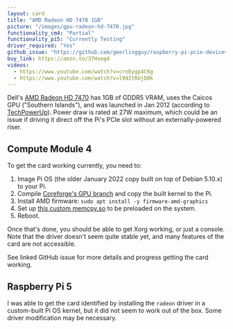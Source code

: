 ```yaml
---
layout: card
title: "AMD Radeon HD 7470 1GB"
picture: "/images/gpu-radeon-hd-7470.jpg"
functionality_cm4: "Partial"
functionality_pi5: "Currently Testing"
driver_required: "Yes"
github_issue: "https://github.com/geerlingguy/raspberry-pi-pcie-devices/issues/430"
buy_link: https://amzn.to/37Hseg4
videos:
  - https://www.youtube.com/watch?v=crnEygp4C6g
  - https://www.youtube.com/watch?v=l9dItRUjQ0k
---
```

Dell's [AMD Radeon HD 7470](https://amzn.to/37Hseg4) has 1GB of GDDR5 VRAM, uses the Caicos GPU ("Southern Islands"), and was launched in Jan 2012 (according to [TechPowerUp](https://www.techpowerup.com/gpu-specs/radeon-hd-7470-oem.c299)). Power draw is rated at 27W maximum, which could be an issue if driving it direct off the Pi's PCIe slot without an externally-powered riser.

## Compute Module 4

To get the card working currently, you need to:

  1. Image Pi OS (the older January 2022 copy built on top of Debian 5.10.x) to your Pi.
  2. Compile [Coreforge's GPU branch](https://github.com/Coreforge/linux/pull/1) and copy the built kernel to the Pi.
  3. Install AMD firmware: `sudo apt install -y firmware-amd-graphics`
  4. Set up [this custom memcpy.so](https://gist.github.com/Coreforge/91da3d410ec7eb0ef5bc8dee24b91359) to be preloaded on the system.
  5. Reboot.

Once that's done, you should be able to get Xorg working, or just a console. Note that the driver doesn't seem quite stable yet, and many features of the card are not accessible.

See linked GitHub issue for more details and progress getting the card working.

## Raspberry Pi 5

I was able to get the card identified by installing the `radeon` driver in a custom-built Pi OS kernel, but it did not seem to work out of the box. Some driver modification may be necessary.
